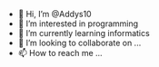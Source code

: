 - 👋 Hi, I’m @Addys10
- 👀 I’m interested in programming
- 🌱 I’m currently learning informatics
- 💞️ I’m looking to collaborate on ...
- 📫 How to reach me ...

<!---
Addys10/Addys10 is a ✨ special ✨ repository because its `README.md` (this file) appears on your GitHub profile.
You can click the Preview link to take a look at your changes.
--->
